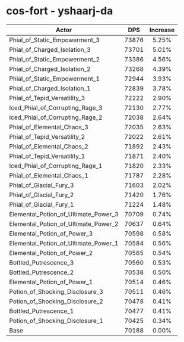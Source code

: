 # cos-fort - yshaarj-da
| Actor | DPS | Increase |
|---|:---:|:---:|
|Phial_of_Static_Empowerment_3|73876|5.25%|
|Phial_of_Charged_Isolation_3|73701|5.01%|
|Phial_of_Static_Empowerment_2|73386|4.56%|
|Phial_of_Charged_Isolation_2|73268|4.39%|
|Phial_of_Static_Empowerment_1|72944|3.93%|
|Phial_of_Charged_Isolation_1|72839|3.78%|
|Phial_of_Tepid_Versatility_3|72222|2.90%|
|Iced_Phial_of_Corrupting_Rage_3|72130|2.77%|
|Iced_Phial_of_Corrupting_Rage_2|72038|2.64%|
|Phial_of_Elemental_Chaos_3|72035|2.63%|
|Phial_of_Tepid_Versatility_2|72022|2.61%|
|Phial_of_Elemental_Chaos_2|71892|2.43%|
|Phial_of_Tepid_Versatility_1|71871|2.40%|
|Iced_Phial_of_Corrupting_Rage_1|71820|2.33%|
|Phial_of_Elemental_Chaos_1|71787|2.28%|
|Phial_of_Glacial_Fury_3|71603|2.02%|
|Phial_of_Glacial_Fury_2|71420|1.76%|
|Phial_of_Glacial_Fury_1|71224|1.48%|
|Elemental_Potion_of_Ultimate_Power_3|70709|0.74%|
|Elemental_Potion_of_Ultimate_Power_2|70637|0.64%|
|Elemental_Potion_of_Power_3|70598|0.58%|
|Elemental_Potion_of_Ultimate_Power_1|70584|0.56%|
|Elemental_Potion_of_Power_2|70565|0.54%|
|Bottled_Putrescence_3|70560|0.53%|
|Bottled_Putrescence_2|70538|0.50%|
|Elemental_Potion_of_Power_1|70514|0.46%|
|Potion_of_Shocking_Disclosure_3|70511|0.46%|
|Potion_of_Shocking_Disclosure_2|70478|0.41%|
|Bottled_Putrescence_1|70477|0.41%|
|Potion_of_Shocking_Disclosure_1|70425|0.34%|
|Base|70188|0.00%|
